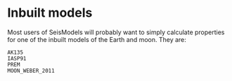 # Inbuilt models

Most users of SeisModels will probably want to simply calculate
properties for one of the inbuilt models of the Earth and moon.
They are:

```@docs
AK135
IASP91
PREM
MOON_WEBER_2011
```